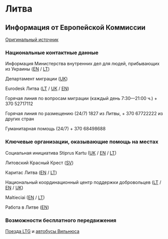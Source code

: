 # Литва

## Информация от Европейской Коммиссии

[Оригинальный источник](https://ec.europa.eu/info/strategy/priorities-2019-2024/stronger-europe-world/eu-solidarity-ukraine/eu-assistance-ukraine/information-people-fleeing-war-ukraine_ru)

### Национальные контактные данные

Информация Министерства внутренних дел для людей, прибывающих из Украины ([EN](https://migracija.lrv.lt/en/) / [LT](https://migracija.lrv.lt/lt/))

Департамент миграции ([UK](https://migracija.lrv.lt/lt/naudinga-informacija/ukraina-ukrayina-ukraina-ukraine/informatsiia-dlia-gromadian-ukrayini))

Eurodesk Литва ([LT](https://zinauviska.lt/ukraina/) / [UK](https://zinauviska.lt/ukraina/) / [EN](https://zinauviska.lt/ukraina/))

Горячая линия по вопросам миграции (каждый день 7:30—21:00 ч.) + 370 52717112

Горячая линия по размещению (24/7) 1827 из Литвы, + 370 67722222 из других стран

Гуманитарная помощь (24/7) + 370 68498688

 
### Ключевые организации, оказывающие помощь на местах
Социальная инициатива Stiprus Kartu ([UK](https://stipruskartu.lt/ua/) / [EN](http://www.stipruskartu.lt/) / [LT](https://stipruskartu.lt/lt/))

Литовский Красный Крест ([SV](https://www.redcross.lt/))

Каритас Литва ([EN](http://www.caritas.lt/) / [LT](http://www.caritas.lt/))

Национальный координационный центр поддержки добровольцев ([LT](https://stipruskartu.lt/lt/) / [EN](https://stipruskartu.lt/) / [UK](https://stipruskartu.lt/ua/))

Maltieciai ([EN](https://maltieciai.lt/en/) / [LT](https://maltieciai.lt/))

Работа в Литве ([EN](https://workinlithuania.lt/relocation/relocation-from-ukraine/))

### Возможности бесплатного передвижения

[Поезда LTG](https://ltgcargo.ua/en/news/ukrainian-citizens-will-be-able-to-travel-by-train-in-lithuania-free-of-charge/) и [автобусы Вильнюса](https://ukraina.vilnius.lt/atvykstantiems-is-ukrainos/)